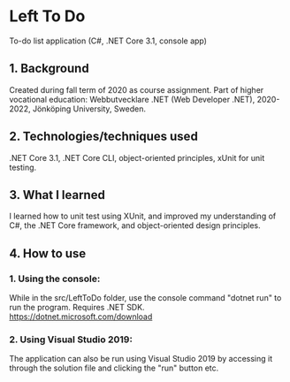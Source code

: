 # Left To Do
To-do list application (C#, .NET Core 3.1, console app)

## 1. Background

Created during fall term of 2020 as course assignment. Part of higher vocational education: Webbutvecklare .NET (Web Developer .NET), 2020-2022, Jönköping University, Sweden.  

## 2. Technologies/techniques used

.NET Core 3.1, .NET Core CLI, object-oriented principles,
xUnit for unit testing. 

## 3. What I learned

I learned how to unit test using XUnit, and improved my understanding of C#, the
.NET Core framework, and object-oriented design principles. 

## 4. How to use

### 1. Using the console:

While in the src/LeftToDo folder, use the console command "dotnet run" to run the program.
Requires .NET SDK. https://dotnet.microsoft.com/download

### 2. Using Visual Studio 2019:

The application can also be run using Visual Studio 2019 by accessing it through the solution file and clicking the "run" button etc.